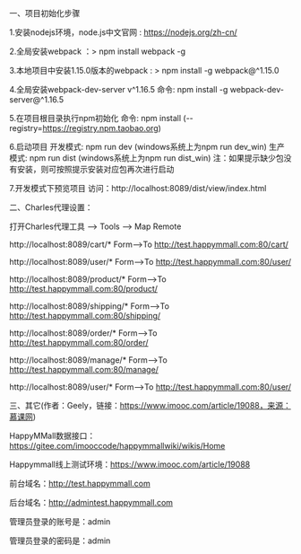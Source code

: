 一、项目初始化步骤

1.安装nodejs环境，node.js中文官网 : https://nodejs.org/zh-cn/

2.全局安装webpack ：> npm install webpack -g

3.本地项目中安装1.15.0版本的webpack : > npm install -g webpack@^1.15.0

4.全局安装webpack-dev-server v^1.16.5 命令: npm install -g webpack-dev-server@^1.16.5

5.在项目根目录执行npm初始化 命令: npm install (--registry=https://registry.npm.taobao.org)

6.启动项目 开发模式: npm run dev (windows系统上为npm run dev_win) 生产模式: npm run dist (windows系统上为npm run dist_win)
  注：如果提示缺少包没有安装，则可按照提示安装对应包再次进行启动

7.开发模式下预览项目 访问：http://localhost:8089/dist/view/index.html


二、Charles代理设置：

打开Charles代理工具 --> Tools --> Map Remote

http://localhost:8089/cart/*        Form-->To   http://test.happymmall.com:80/cart/

http://localhost:8089/user/*        Form-->To   http://test.happymmall.com:80/user/

http://localhost:8089/product/*     Form-->To   http://test.happymmall.com:80/product/

http://localhost:8089/shipping/*    Form-->To   http://test.happymmall.com:80/shipping/

http://localhost:8089/order/*       Form-->To   http://test.happymmall.com:80/order/

http://localhost:8089/manage/*      Form-->To   http://test.happymmall.com:80/manage/

http://localhost:8089/user/*        Form-->To   http://test.happymmall.com:80/user/


三、其它(作者：Geely，链接：https://www.imooc.com/article/19088，来源：慕课网)

HappyMMall数据接口：https://gitee.com/imooccode/happymmallwiki/wikis/Home

Happymmall线上测试环境：https://www.imooc.com/article/19088

前台域名：http://test.happymmall.com 

后台域名：http://admintest.happymmall.com 

管理员登录的账号是：admin     

管理员登录的密码是：admin                                                

